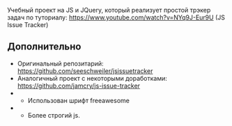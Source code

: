 Учебный проект на JS и JQuery, который реализует простой трэкер задач по туториалу: https://www.youtube.com/watch?v=NYq9J-Eur9U (JS Issue Tracker)

## Дополнительно
- Оригинальный репозитарий: https://github.com/seeschweiler/jsissuetracker
- Аналогичный проект с некоторыми доработками: https://github.com/jamcry/js-issue-tracker
- - Использован шрифт freeawesome
- - Более строгий js.